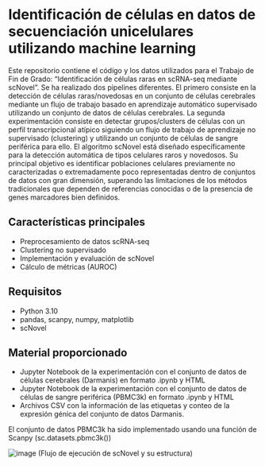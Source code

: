 
# Identificación de células en datos de secuenciación unicelulares utilizando machine learning  

Este repositorio contiene el código y los datos utilizados para el Trabajo de Fin de Grado: “Identificación de células raras en scRNA-seq mediante scNovel”. Se ha realizado dos pipelines diferentes. El primero consiste en la detección de células raras/novedosas en un conjunto de células cerebrales mediante un flujo de trabajo basado en aprendizaje automático supervisado utilizando un conjunto de datos de células cerebrales. La segunda experimentación consiste en detectar grupos/clusters de células con un perfil transcripcional atípico siguiendo un flujo de trabajo de aprendizaje no supervisado (clustering) y utilizando un conjunto de células de sangre periférica para ello.
El algoritmo scNovel está diseñado específicamente para la detección automática de tipos celulares raros y novedosos. Su principal objetivo es identificar poblaciones celulares previamente no caracterizadas o extremadamente poco representadas dentro de conjuntos de datos con gran dimensión, superando las limitaciones de los métodos tradicionales que dependen de referencias conocidas o de la presencia de genes marcadores bien definidos. 

## Características principales
- Preprocesamiento de datos scRNA-seq
- Clustering no supervisado
- Implementación y evaluación de scNovel
- Cálculo de métricas (AUROC)

## Requisitos
- Python 3.10
- pandas, scanpy, numpy, matplotlib
- scNovel

## Material proporcionado
- Jupyter Notebook de la experimentación con el conjunto de datos de células cerebrales (Darmanis) en formato .ipynb y HTML
- Jupyter Notebook de la experimentación con el conjunto de datos de células de sangre periférica (PBMC3k) en formato .ipynb y HTML
- Archivos CSV con la información de las etiquetas y conteo de la expresión génica del conjunto de datos Darmanis.

El conjunto de datos PBMC3k ha sido implementado usando una función de Scanpy (sc.datasets.pbmc3k()) 
  

![image](https://github.com/user-attachments/assets/e40952f8-5aa2-4b2e-a7a3-28f17b239e34)
(Flujo de ejecución de scNovel y su estructura)
